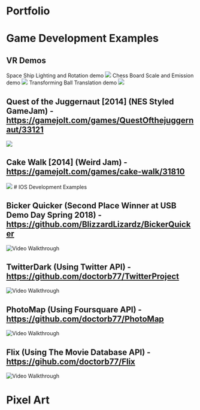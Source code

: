 # Portfolio

# Game Development Examples
## VR Demos
Space Ship Lighting and Rotation demo
<img src="https://i.imgur.com/sKoCGAU.jpg"/>
Chess Board Scale and Emission demo
<img src="https://i.imgur.com/wR1hDrc.jpg"/>
Transforming Ball Translation demo
<img src="https://i.imgur.com/AXcoeZB.jpg"/>

## Quest of the Juggernaut [2014] (NES Styled GameJam) - https://gamejolt.com/games/QuestOfthejuggernaut/33121
<img src="https://m.gjcdn.net/screenshot-thumbnail/1200x2000/64706-v3.jpg"/>

## Cake Walk [2014] (Weird Jam) - https://gamejolt.com/games/cake-walk/31810
<img src="https://m.gjcdn.net/screenshot-thumbnail/1200x2000/62006-v3.jpg"/>
# IOS Development Examples

## <b>Bicker Quicker</b> (Second Place Winner at USB Demo Day Spring 2018) - https://github.com/BlizzardLizardz/BickerQuicker
<img src='https://github.com/BlizzardLizardz/BickerQuicker/raw/master/BickerQuicker_Demo.gif' title='Video Walkthrough' width='' alt='Video Walkthrough' />


## <b>TwitterDark</b> (Using Twitter API) - https://github.com/doctorb77/TwitterProject
<img src='https://i.imgur.com/u1k0g94.gif' title='Video Walkthrough' width='' alt='Video Walkthrough' />

## <b>PhotoMap</b> (Using Foursquare API) - https://github.com/doctorb77/PhotoMap
<img src='https://i.imgur.com/R8fzq03.gif' title='Video Walkthrough' width='' alt='Video Walkthrough' />

## <b>Flix</b> (Using The Movie Database API) - https://gihub.com/doctorb77/Flix
<img src='https://i.imgur.com/SX3nHOV.gif' title='Video Walkthrough' width='' alt='Video Walkthrough' />

# Pixel Art
